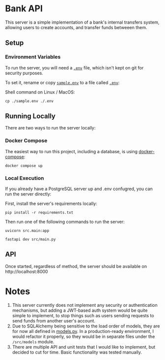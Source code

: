 # Bank API

This server is a simple implementation of a bank's internal transfers system, 
allowing users to create accounts, and transfer funds betweeen them.

## Setup
### Environment Variables

To run the server, you will need a [`.env`](.env) file, which isn't kept on git for security purposes.

To set it, rename or copy [`sample.env`](sample.env) to a file called [`.env`](.env):

Shell command on Linux / MacOS:
```shell
cp ./sample.env ./.env
```

## Running Locally
There are two ways to run the server locally:

### Docker Compose
The easiest way to run this project, including a database, is using [docker-compose](https://docs.docker.com/compose/):

```shell
docker compose up
```

### Local Execution
If you already have a PostgreSQL server up and .env confugred, you can run the server directly:

First, install the server's requirements locally:
```shell
pip install -r requirements.txt
```

Then run one of the following commands to run the server:
```shell
uvicorn src.main:app
```

```shell
fastapi dev src/main.py
```

## API
Once started, regardless of method, the server should be available on http://localhost:8000

# Notes
1. This server currently does not implement any security or authentication mechanisms,
   but adding a JWT-based auth system would be quite simple to implement, 
   to stop things such as users sending requests to send funds from another user's account.
2. Due to SQLAlchemy being sensitive to the load order of models, they are for now all defined in [models.py](src/models.py).
   In a production-ready environment, I would refactor it properly, so they would be in separate files under the `/src/models` module.
3. There are multiple API and unit tests that I would like to implement, but decided to cut for time. 
   Basic functionality was tested manually. 
